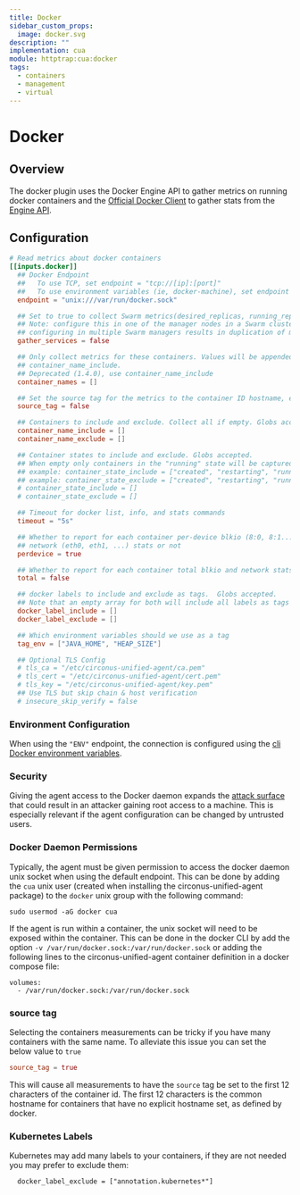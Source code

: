 ```yaml
---
title: Docker
sidebar_custom_props:
  image: docker.svg
description: ""
implementation: cua
module: httptrap:cua:docker
tags:
  - containers
  - management
  - virtual
---
```


# Docker

## Overview

The docker plugin uses the Docker Engine API to gather metrics on running docker containers and the [Official Docker Client](https://github.com/moby/moby/tree/master/client) to gather stats from the [Engine API](https://docs.docker.com/engine/api/v1.24/).

## Configuration

```toml
# Read metrics about docker containers
[[inputs.docker]]
  ## Docker Endpoint
  ##   To use TCP, set endpoint = "tcp://[ip]:[port]"
  ##   To use environment variables (ie, docker-machine), set endpoint = "ENV"
  endpoint = "unix:///var/run/docker.sock"

  ## Set to true to collect Swarm metrics(desired_replicas, running_replicas)
  ## Note: configure this in one of the manager nodes in a Swarm cluster.
  ## configuring in multiple Swarm managers results in duplication of metrics.
  gather_services = false

  ## Only collect metrics for these containers. Values will be appended to
  ## container_name_include.
  ## Deprecated (1.4.0), use container_name_include
  container_names = []

  ## Set the source tag for the metrics to the container ID hostname, eg first 12 chars
  source_tag = false

  ## Containers to include and exclude. Collect all if empty. Globs accepted.
  container_name_include = []
  container_name_exclude = []

  ## Container states to include and exclude. Globs accepted.
  ## When empty only containers in the "running" state will be captured.
  ## example: container_state_include = ["created", "restarting", "running", "removing", "paused", "exited", "dead"]
  ## example: container_state_exclude = ["created", "restarting", "running", "removing", "paused", "exited", "dead"]
  # container_state_include = []
  # container_state_exclude = []

  ## Timeout for docker list, info, and stats commands
  timeout = "5s"

  ## Whether to report for each container per-device blkio (8:0, 8:1...) and
  ## network (eth0, eth1, ...) stats or not
  perdevice = true

  ## Whether to report for each container total blkio and network stats or not
  total = false

  ## docker labels to include and exclude as tags.  Globs accepted.
  ## Note that an empty array for both will include all labels as tags
  docker_label_include = []
  docker_label_exclude = []

  ## Which environment variables should we use as a tag
  tag_env = ["JAVA_HOME", "HEAP_SIZE"]

  ## Optional TLS Config
  # tls_ca = "/etc/circonus-unified-agent/ca.pem"
  # tls_cert = "/etc/circonus-unified-agent/cert.pem"
  # tls_key = "/etc/circonus-unified-agent/key.pem"
  ## Use TLS but skip chain & host verification
  # insecure_skip_verify = false
```

### Environment Configuration

When using the `"ENV"` endpoint, the connection is configured using the
[cli Docker environment variables](https://godoc.org/github.com/moby/moby/client#NewEnvClient).

### Security

Giving the agent access to the Docker daemon expands the [attack surface](https://docs.docker.com/engine/security/security/#docker-daemon-attack-surface) that could result in an attacker gaining root access to a machine. This is especially relevant if the agent configuration can be changed by untrusted users.

### Docker Daemon Permissions

Typically, the agent must be given permission to access the docker daemon unix
socket when using the default endpoint. This can be done by adding the
`cua` unix user (created when installing the circonus-unified-agent package) to the
`docker` unix group with the following command:

```
sudo usermod -aG docker cua
```

If the agent is run within a container, the unix socket will need to be exposed
within the container. This can be done in the docker CLI by add the
option `-v /var/run/docker.sock:/var/run/docker.sock` or adding the following
lines to the circonus-unified-agent container definition in a docker compose file:

```
volumes:
  - /var/run/docker.sock:/var/run/docker.sock
```

### source tag

Selecting the containers measurements can be tricky if you have many containers with the same name.
To alleviate this issue you can set the below value to `true`

```toml
source_tag = true
```

This will cause all measurements to have the `source` tag be set to the first 12 characters of the container id. The first 12 characters is the common hostname for containers that have no explicit hostname set, as defined by docker.

### Kubernetes Labels

Kubernetes may add many labels to your containers, if they are not needed you
may prefer to exclude them:

```
  docker_label_exclude = ["annotation.kubernetes*"]
```

